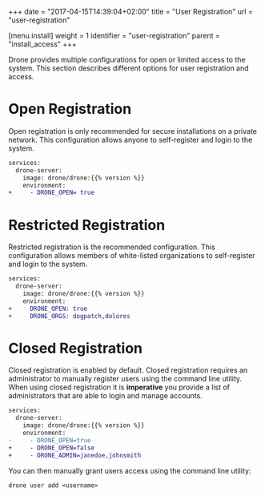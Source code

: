 +++
date = "2017-04-15T14:39:04+02:00"
title = "User Registration"
url = "user-registration"

[menu.install]
  weight = 1
  identifier = "user-registration"
  parent = "install_access"
+++

Drone provides multiple configurations for open or limited access to the system. This section describes different options for user registration and access.

# Open Registration

Open registration is only recommended for secure installations on a private network. This configuration allows anyone to self-register and login to the system.

```diff
services:
  drone-server:
    image: drone/drone:{{% version %}}
    environment:
+     - DRONE_OPEN= true
```

# Restricted Registration

Restricted registration is the recommended configuration. This configuration allows members of white-listed organizations to self-register and login to the system.

```diff
services:
  drone-server:
    image: drone/drone:{{% version %}}
    environment:
+     DRONE_OPEN: true
+     DRONE_ORGS: dogpatch,dolores
```

# Closed Registration

Closed registration is enabled by default. Closed registration requires an administrator to manually register users using the command line utility. When using closed registration it is __imperative__ you provide a list of administrators that are able to login and manage accounts.

```diff
services:
  drone-server:
    image: drone/drone:{{% version %}}
    environment:
-     - DRONE_OPEN=true
+     - DRONE_OPEN=false
+     - DRONE_ADMIN=janedoe,johnsmith
```

You can then manually grant users access using the command line utility:

```nohighlight
drone user add <username>
```
